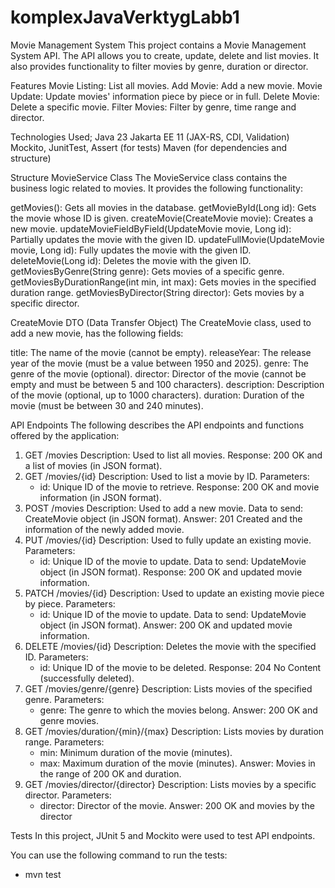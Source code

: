 # komplexJavaVerktygLabb1

Movie Management System
This project contains a Movie Management System API. The API allows you to create, update, delete and list movies. It also provides functionality to filter movies by genre, duration or director.

Features
Movie Listing: List all movies.
Add Movie: Add a new movie.
Movie Update: Update movies' information piece by piece or in full.
Delete Movie: Delete a specific movie.
Filter Movies: Filter by genre, time range and director.

Technologies Used;
Java 23
Jakarta EE 11 (JAX-RS, CDI, Validation)
Mockito, JunitTest, Assert (for tests)
Maven (for dependencies and structure)

Structure
MovieService Class
The MovieService class contains the business logic related to movies. It provides the following functionality:

getMovies(): Gets all movies in the database.
getMovieById(Long id): Gets the movie whose ID is given.
createMovie(CreateMovie movie): Creates a new movie.
updateMovieFieldByField(UpdateMovie movie, Long id): Partially updates the movie with the given ID.
updateFullMovie(UpdateMovie movie, Long id): Fully updates the movie with the given ID.
deleteMovie(Long id): Deletes the movie with the given ID.
getMoviesByGenre(String genre): Gets movies of a specific genre.
getMoviesByDurationRange(int min, int max): Gets movies in the specified duration range.
getMoviesByDirector(String director): Gets movies by a specific director.

CreateMovie DTO (Data Transfer Object)
The CreateMovie class, used to add a new movie, has the following fields:

title: The name of the movie (cannot be empty).
releaseYear: The release year of the movie (must be a value between 1950 and 2025).
genre: The genre of the movie (optional).
director: Director of the movie (cannot be empty and must be between 5 and 100 characters).
description: Description of the movie (optional, up to 1000 characters).
duration: Duration of the movie (must be between 30 and 240 minutes).

API Endpoints
The following describes the API endpoints and functions offered by the application:

1. GET /movies
   Description: Used to list all movies.
   Response: 200 OK and a list of movies (in JSON format).
2. GET /movies/{id}
   Description: Used to list a movie by ID.
   Parameters:
   - id: Unique ID of the movie to retrieve.
   Response: 200 OK and movie information (in JSON format).
3. POST /movies
   Description: Used to add a new movie.
   Data to send: CreateMovie object (in JSON format).
   Answer: 201 Created and the information of the newly added movie.
4. PUT /movies/{id}
   Description: Used to fully update an existing movie.
   Parameters:
   - id: Unique ID of the movie to update.
   Data to send: UpdateMovie object (in JSON format).
   Response: 200 OK and updated movie information.
5. PATCH /movies/{id}
   Description: Used to update an existing movie piece by piece.
   Parameters:
   - id: Unique ID of the movie to update.
   Data to send: UpdateMovie object (in JSON format).
   Answer: 200 OK and updated movie information.
6. DELETE /movies/{id}
   Description: Deletes the movie with the specified ID.
   Parameters:
   - id: Unique ID of the movie to be deleted.
   Response: 204 No Content (successfully deleted).
7. GET /movies/genre/{genre}
   Description: Lists movies of the specified genre.
   Parameters:
   - genre: The genre to which the movies belong.
   Answer: 200 OK and genre movies.
8. GET /movies/duration/{min}/{max}
   Description: Lists movies by duration range.
   Parameters:
   - min: Minimum duration of the movie (minutes).
   - max: Maximum duration of the movie (minutes).
   Answer: Movies in the range of 200 OK and duration.
9. GET /movies/director/{director}
   Description: Lists movies by a specific director.
   Parameters:
   - director: Director of the movie.
   Answer: 200 OK and movies by the director

Tests
In this project, JUnit 5 and Mockito were used to test API endpoints.

You can use the following command to run the tests:
- mvn test
